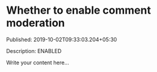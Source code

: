# Whether to enable comment moderation

Published: 2019-10-02T09:33:03.204+05:30

Description: ENABLED

Write your content here...